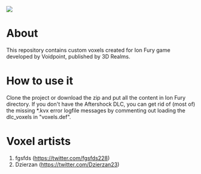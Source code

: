 ![](https://imgur.com/z6NI021.png)

# About

This repository contains custom voxels created for Ion Fury game developed by Voidpoint, published by 3D Realms.

# How to use it

Clone the project or download the zip and put all the content in Ion Fury directory.
If you don't have the Aftershock DLC, you can get rid of (most of) the missing *.kvx error logfile messages by commenting out loading the dlc_voxels in "voxels.def".

# Voxel artists

1. fgsfds (https://twitter.com/fgsfds228)
2. Dzierzan (https://twitter.com/Dzierzan23)